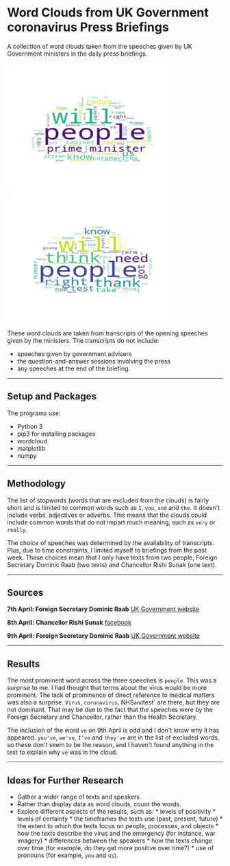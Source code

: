 # Word Clouds from UK Government coronavirus Press Briefings

A collection of word clouds taken from the speeches given by UK Government ministers in the daily press briefings.

<p>
  <img src="7thAprilwordCloud.png" title="7th April" alt="7th April: Dominic Raab" width="400" height="300"/>
  <img src="8thAprilwordCloud.png" title="8th April" alt="8th April: Rishi Sunak" width="400" height="300"/>
</p>


These word clouds are taken from transcripts of the opening speeches given by the ministers. The transcripts do not include:
* speeches given by government advisers
* the question-and-answer sessions involving the press
* any speeches at the end of the briefing.

---

## Setup and Packages
The programs use:
* Python 3
* pip3 for installing packages
* wordcloud
* matplotlib
* numpy

---

## Methodology
The list of stopwords (words that are excluded from the clouds) is fairly short and is limited to common words such as `I`, `you`, `and` and `the`. It doesn't include verbs, adjectives or adverbs. This means that the clouds could include common words that do not impart much meaning, such as `very` or `really`.

The choice of speeches was determined by the availability of transcripts. Plus, due to time constraints, I limited myself to briefings from the past week. These choices mean that I only have texts from two people, Foreign Secretary Dominic Raab (two texts) and Chancellor Rishi Sunak (one text).

---

## Sources
__7th April: Foreign Secretary Dominic Raab__
[UK Government website](https://www.gov.uk/government/speeches/foreign-secretarys-statement-on-coronavirus-covid-19-7-april-2020)

__8th April: Chancellor Rishi Sunak__
[facebook](https://www.facebook.com/itvnews/videos/1017549141973687/?__so__=serp_videos_tab)

__9th April: Foreign Secretary Dominic Raab__
[UK Government website](https://www.gov.uk/government/speeches/foreign-secretarys-statement-on-coronavirus-covid-19-9-april-2020)

---

## Results
The most prominent word across the three speeches is `people`. This was a surprise to me. I had thought that terms about the virus would be more prominent. The lack of prominence of direct reference to medical matters was also a surprise. `Virus`, `coronavirus`, NHS` and `test` are there, but they are not dominant. That may be due to the fact that the speeches were by the Foreign Secretary and Chancellor, rather than the Health Secretary.

The inclusion of the word `ve` on 9th April is odd and I don't know why it has appeared. `you've`, `we've`, `I've` and `they've` are in the list of excluded words, so these don't seem to be the reason, and I haven't found anything in the text to explain why `ve` was in the cloud.

---

## Ideas for Further Research
* Gather a wider range of texts and speakers
* Rather than display data as word clouds, count the words.
* Explore different aspects of the results, such as:
                  * levels of positivity
                  * levels of certainty
                  * the timeframes the texts use (past, present, future)
                  * the extent to which the texts focus on people, processes, and objects
                  * how the texts describe the virus and the emergency (for instance, war imagery)
                  * differences between the speakers
                  * how the texts change over time (for example, do they get more positive over time?)
                  * use of pronouns (for example, `you` and `us`).
